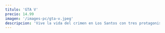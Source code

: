 ```yaml
---
titulo: 'GTA V'
precio: 14.99
imagen: '/images-pc/gta-v.jpeg'
descripcion: 'Vive la vida del crimen en Los Santos con tres protagonistas, un mundo masivo y un sinfín de actividades.......'
---
```

